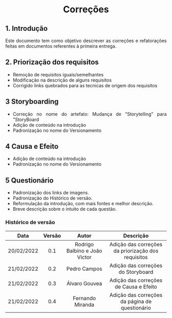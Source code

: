 # <center> Correções

<div align="justify">

## 1. Introdução

Este documento tem como objetivo descrever as correções e refatorações feitas em documentos referentes à primeira entrega.

## 2. Priorização dos requisitos

-   Remoção de requisitos iguais/semelhantes
-   Modificação na descrição de alguns requisitos
-   Corrigido links quebrados para as tecnicas de origem dos requisitos

## 3 Storyboarding

-   Correção no nome do artefato: Mudança de "Storytelling" para "StoryBoard
-   Adição de conteúdo na introdução
-   Padronização no nome do Versionamento

## 4 Causa e Efeito
-   Adição de conteúdo na introdução
-   Padronização no nome do Versionamento


## 5 Questionário

- Padronização dos links de imagens.
- Padronização do Histórico de versão.
- Reformulação da introdução, com mais fontes e melhor descrição.
- Breve descrição sobre o intuito de cada questão.


</div>

### Histórico de versão

|    Data    | Versão |             Autor             |                     Descrição                      |
| :--------: | :----: | :---------------------------: | :------------------------------------------------: |
| 20/02/2022 |  0.1   | Rodrigo Balbino e João Victor | Adição das correções da priorização dos requisitos |
| 21/02/2022| 0.2    | Pedro Campos | Adição das correções do Storyboard|
| 21/02/2022| 0.3    | Álvaro Gouvea | Adição das correções de Causa e Efeito |
| 21/02/2022| 0.4  | Fernando Miranda| Adição das correções da página de questionário |

